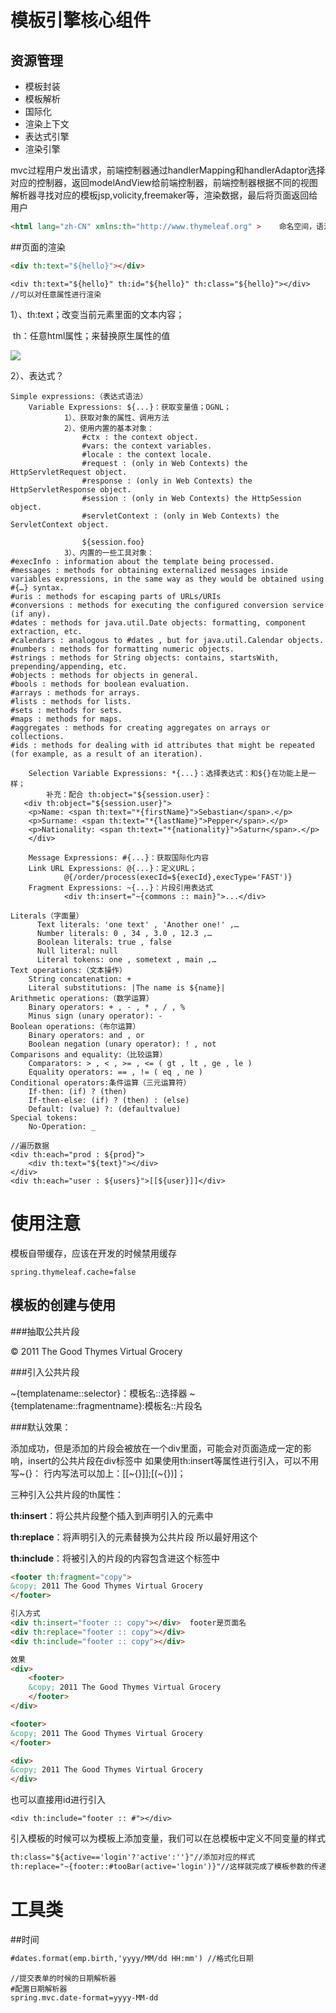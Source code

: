 # 模板引擎核心组件

## 资源管理



- 模板封装
- 模板解析
- 国际化
- 渲染上下文
- 表达式引擎
- 渲染引擎

mvc过程用户发出请求，前端控制器通过handlerMapping和handlerAdaptor选择对应的控制器，返回modelAndView给前端控制器，前端控制器根据不同的视图解析器寻找对应的模板jsp,volicity,freemaker等，渲染数据，最后将页面返回给用户

```html
<html lang="zh-CN" xmlns:th="http://www.thymeleaf.org" >	命名空间，语法提示
```

##页面的渲染

```html
<div th:text="${hello}"></div>
```

```
<div th:text="${hello}" th:id="${hello}" th:class="${hello}"></div>
//可以对任意属性进行渲染
```

1）、th:text；改变当前元素里面的文本内容；

​	th：任意html属性；来替换原生属性的值

![](H:/springboot%E5%B0%9A%E7%A1%85%E8%B0%B7/%E5%B0%9A%E7%A1%85%E8%B0%B7SpringBoot%E6%A0%B8%E5%BF%83%E6%8A%80%E6%9C%AF%E7%AF%87%EF%BC%88%E4%B8%8A%EF%BC%89/%E6%BA%90%E7%A0%81%E3%80%81%E8%B5%84%E6%96%99%E3%80%81%E8%AF%BE%E4%BB%B6/%E6%96%87%E6%A1%A3/Spring%20Boot%20%E7%AC%94%E8%AE%B0/images/2018-02-04_123955.png)



2）、表达式？

```properties
Simple expressions:（表达式语法）
    Variable Expressions: ${...}：获取变量值；OGNL；
    		1）、获取对象的属性、调用方法
    		2）、使用内置的基本对象：
    			#ctx : the context object.
    			#vars: the context variables.
                #locale : the context locale.
                #request : (only in Web Contexts) the HttpServletRequest object.
                #response : (only in Web Contexts) the HttpServletResponse object.
                #session : (only in Web Contexts) the HttpSession object.
                #servletContext : (only in Web Contexts) the ServletContext object.
                
                ${session.foo}
            3）、内置的一些工具对象：
#execInfo : information about the template being processed.
#messages : methods for obtaining externalized messages inside variables expressions, in the same way as they would be obtained using #{…} syntax.
#uris : methods for escaping parts of URLs/URIs
#conversions : methods for executing the configured conversion service (if any).
#dates : methods for java.util.Date objects: formatting, component extraction, etc.
#calendars : analogous to #dates , but for java.util.Calendar objects.
#numbers : methods for formatting numeric objects.
#strings : methods for String objects: contains, startsWith, prepending/appending, etc.
#objects : methods for objects in general.
#bools : methods for boolean evaluation.
#arrays : methods for arrays.
#lists : methods for lists.
#sets : methods for sets.
#maps : methods for maps.
#aggregates : methods for creating aggregates on arrays or collections.
#ids : methods for dealing with id attributes that might be repeated (for example, as a result of an iteration).

    Selection Variable Expressions: *{...}：选择表达式：和${}在功能上是一样；
    	补充：配合 th:object="${session.user}：
   <div th:object="${session.user}">
    <p>Name: <span th:text="*{firstName}">Sebastian</span>.</p>
    <p>Surname: <span th:text="*{lastName}">Pepper</span>.</p>
    <p>Nationality: <span th:text="*{nationality}">Saturn</span>.</p>
    </div>
    
    Message Expressions: #{...}：获取国际化内容
    Link URL Expressions: @{...}：定义URL；
    		@{/order/process(execId=${execId},execType='FAST')}
    Fragment Expressions: ~{...}：片段引用表达式
    		<div th:insert="~{commons :: main}">...</div>
    		
Literals（字面量）
      Text literals: 'one text' , 'Another one!' ,…
      Number literals: 0 , 34 , 3.0 , 12.3 ,…
      Boolean literals: true , false
      Null literal: null
      Literal tokens: one , sometext , main ,…
Text operations:（文本操作）
    String concatenation: +
    Literal substitutions: |The name is ${name}|
Arithmetic operations:（数学运算）
    Binary operators: + , - , * , / , %
    Minus sign (unary operator): -
Boolean operations:（布尔运算）
    Binary operators: and , or
    Boolean negation (unary operator): ! , not
Comparisons and equality:（比较运算）
    Comparators: > , < , >= , <= ( gt , lt , ge , le )
    Equality operators: == , != ( eq , ne )
Conditional operators:条件运算（三元运算符）
    If-then: (if) ? (then)
    If-then-else: (if) ? (then) : (else)
    Default: (value) ?: (defaultvalue)
Special tokens:
    No-Operation: _ 
```

```
//遍历数据
<div th:each="prod : ${prod}">
    <div th:text="${text}"></div>
</div>
<div th:each="user : ${users}">[[${user}]]</div>
```

# 使用注意

模板自带缓存，应该在开发的时候禁用缓存

```properties
spring.thymeleaf.cache=false
```

## 模板的创建与使用

###抽取公共片段

<div th:fragment="copy">
&copy; 2011 The Good Thymes Virtual Grocery
</div>

###引入公共片段

<div th:insert="~{footer :: copy}"></div>
~{templatename::selector}：模板名::选择器
~{templatename::fragmentname}:模板名::片段名

###默认效果：

添加成功，但是添加的片段会被放在一个div里面，可能会对页面造成一定的影响，insert的公共片段在div标签中
如果使用th:insert等属性进行引入，可以不用写~{}：
行内写法可以加上：[[~{}]];[(~{})]；

三种引入公共片段的th属性：

**th:insert**：将公共片段整个插入到声明引入的元素中

**th:replace**：将声明引入的元素替换为公共片段	所以最好用这个

**th:include**：将被引入的片段的内容包含进这个标签中



```html
<footer th:fragment="copy">
&copy; 2011 The Good Thymes Virtual Grocery
</footer>

引入方式
<div th:insert="footer :: copy"></div>	footer是页面名
<div th:replace="footer :: copy"></div>
<div th:include="footer :: copy"></div>

效果
<div>
    <footer>
    &copy; 2011 The Good Thymes Virtual Grocery
    </footer>
</div>

<footer>
&copy; 2011 The Good Thymes Virtual Grocery
</footer>

<div>
&copy; 2011 The Good Thymes Virtual Grocery
</div>
```

也可以直接用id进行引入

```
<div th:include="footer :: #"></div>
```

引入模板的时候可以为模板上添加变量，我们可以在总模板中定义不同变量的样式

```html
th:class="${active=='login'?'active':''}"//添加对应的样式
th:replace="~{footer::#tooBar(active='login')}"//这样就完成了模板参数的传递
```

# 工具类

##时间

```html
#dates.format(emp.birth,'yyyy/MM/dd HH:mm')	//格式化日期
```

```properties
//提交表单的时候的日期解析器
#配置日期解析器
spring.mvc.date-format=yyyy-MM-dd
```

